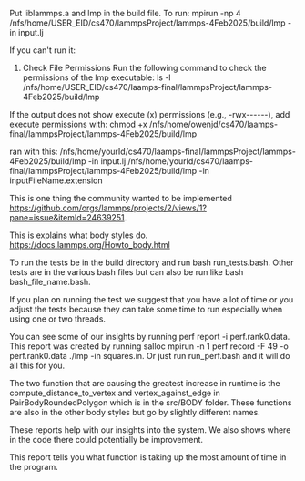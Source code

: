Put liblammps.a and lmp in the build file.
 To run: mpirun -np 4 /nfs/home/USER_EID/cs470/lammpsProject/lammps-4Feb2025/build/lmp -in input.lj
 
 If you can't run it:
 1. Check File Permissions
 Run the following command to check the permissions of the lmp executable:
 ls -l /nfs/home/USER_EID/cs470/laamps-final/lammpsProject/lammps-4Feb2025/build/lmp
 
 If the output does not show execute (x) permissions (e.g., -rwx------), add execute permissions with:
 chmod +x /nfs/home/owenjd/cs470/laamps-final/lammpsProject/lammps-4Feb2025/build/lmp
 
 
 ran with this:
/nfs/home/yourId/cs470/laamps-final/lammpsProject/lammps-4Feb2025/build/lmp -in input.lj
/nfs/home/yourId/cs470/laamps-final/lammpsProject/lammps-4Feb2025/build/lmp -in inputFileName.extension
 
 
 This is one thing the community wanted to be implemented https://github.com/orgs/lammps/projects/2/views/1?pane=issue&itemId=24639251. 
 
 This is explains what body styles do. https://docs.lammps.org/Howto_body.html    
 
 To run the tests be in the build directory and run bash run_tests.bash. Other tests are in the various bash files but can also be run like bash bash_file_name.bash. 

 If you plan on running the test we suggest that you have a lot of time or you adjust the tests because they can take some time to run especially when using one or two threads.

You can see some of our insights by running perf report -i perf.rank0.data. This report was created by running
salloc mpirun -n 1 perf record -F 49 -o perf.rank0.data ./lmp -in squares.in. Or just run run_perf.bash and it will do all this for you. 


The two function that are causing the greatest increase in runtime is the compute_distance_to_vertex and vertex_against_edge in PairBodyRoundedPolygon which is in the src/BODY folder. These functions are also in the other body styles but go by slightly different names. 

These reports help with our insights into the system. We also shows where in the code there could potentially be improvement. 

This report tells you what function is taking up the most amount of time in the program. 